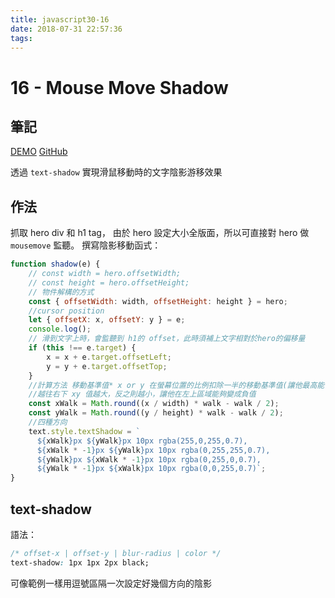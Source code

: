 ```yaml
---
title: javascript30-16
date: 2018-07-31 22:57:36
tags:
---
```


# 16 - Mouse Move Shadow

## 筆記

[DEMO](https://weiyuan1993.github.io/JavaScript30/16-Mouse-Move-Shadow)
[GitHub](https://github.com/weiyuan1993/JavaScript30/tree/master/16-Mouse-Move-Shadow)

透過 `text-shadow` 實現滑鼠移動時的文字陰影游移效果

<!--more-->

## 作法

抓取 hero div 和 h1 tag， 由於 hero 設定大小全版面，所以可直接對 hero 做 `mousemove` 監聽。
撰寫陰影移動函式：

```javascript
function shadow(e) {
    // const width = hero.offsetWidth;
    // const height = hero.offsetHeight;
    // 物件解構的方式
    const { offsetWidth: width, offsetHeight: height } = hero;
    //cursor position
    let { offsetX: x, offsetY: y } = e;
    console.log();
    // 滑到文字上時，會監聽到 h1的 offset，此時須補上文字相對於hero的偏移量
    if (this !== e.target) {
        x = x + e.target.offsetLeft;
        y = y + e.target.offsetTop;
    }
    //計算方法 移動基準值* x or y 在螢幕位置的比例扣除一半的移動基準值(讓他最高能偏移一半)
    //越往右下 xy 值越大，反之則越小，讓他在左上區域能夠變成負值
    const xWalk = Math.round((x / width) * walk - walk / 2);
    const yWalk = Math.round((y / height) * walk - walk / 2);
    //四種方向
    text.style.textShadow = `
      ${xWalk}px ${yWalk}px 10px rgba(255,0,255,0.7),
      ${xWalk * -1}px ${yWalk}px 10px rgba(0,255,255,0.7),
      ${yWalk}px ${xWalk * -1}px 10px rgba(0,255,0,0.7),
      ${yWalk * -1}px ${xWalk}px 10px rgba(0,0,255,0.7)`;
}
```

## text-shadow

語法：

```css
/* offset-x | offset-y | blur-radius | color */
text-shadow: 1px 1px 2px black;
```

可像範例一樣用逗號區隔一次設定好幾個方向的陰影
